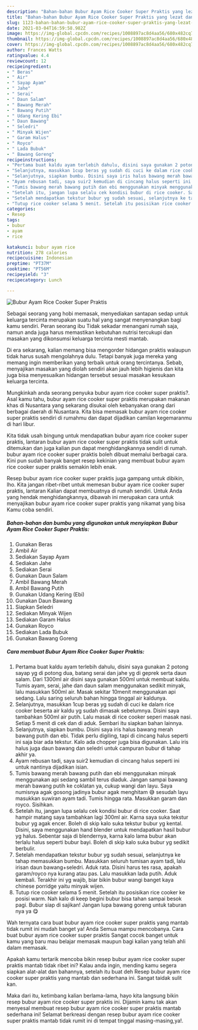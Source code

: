 ```yaml
---
description: "Bahan-bahan Bubur Ayam Rice Cooker Super Praktis yang lezat dan Mudah Dibuat"
title: "Bahan-bahan Bubur Ayam Rice Cooker Super Praktis yang lezat dan Mudah Dibuat"
slug: 1123-bahan-bahan-bubur-ayam-rice-cooker-super-praktis-yang-lezat-dan-mudah-dibuat
date: 2021-03-04T16:59:58.982Z
image: https://img-global.cpcdn.com/recipes/1008897ac8d4aa56/680x482cq70/bubur-ayam-rice-cooker-super-praktis-foto-resep-utama.jpg
thumbnail: https://img-global.cpcdn.com/recipes/1008897ac8d4aa56/680x482cq70/bubur-ayam-rice-cooker-super-praktis-foto-resep-utama.jpg
cover: https://img-global.cpcdn.com/recipes/1008897ac8d4aa56/680x482cq70/bubur-ayam-rice-cooker-super-praktis-foto-resep-utama.jpg
author: Frances Watts
ratingvalue: 4.4
reviewcount: 12
recipeingredient:
- " Beras"
- " Air"
- " Sayap Ayam"
- " Jahe"
- " Serai"
- " Daun Salam"
- " Bawang Merah"
- " Bawang Putih"
- " Udang Kering Ebi"
- " Daun Bawang"
- " Seledri"
- " Minyak Wijen"
- " Garam Halus"
- " Royco"
- " Lada Bubuk"
- " Bawang Goreng"
recipeinstructions:
- "Pertama buat kaldu ayam terlebih dahulu, disini saya gunakan 2 potong sayap yg di potong dua, batang serai dan jahe yg di geprek serta daun salam. Dari 1300ml air disini saya gunakan 500ml untuk membuat kaldu. Tumis ayam, serai, jahe dan daun salam menggunakan sedikit minyak, lalu masukkan 500ml air. Masak sekitar 10menit menggunakan api sedang. Lalu saring seluruh bahan hingga tinggal air kaldunya."
- "Selanjutnya, masukkan 1cup beras yg sudah di cuci ke dalam rice cooker beserta air kaldu yg sudah dimasak sebelumnya. Disini saya tambahkan 500ml air putih. Lalu masak di rice cooker seperi masak nasi. Setiap 5 menit di cek dan di aduk. Sembari itu siapkan bahan lainnya."
- "Selanjutnya, siapkan bumbu. Disini saya iris halus bawang merah bawang putih dan ebi. Tidak perlu digiling, tapi di cincang halus seperti ini saja biar ada tekstur. Kalo ada chopper juga bisa digunakan. Lalu iris halus juga daun bawang dan seledri untuk campuran bubur di tahap akhir ya."
- "Ayam rebusan tadi, saya suir2 kemudian di cincang halus seperti ini untuk nantinya dijadikan isian."
- "Tumis bawang merah bawang putih dan ebi menggunakan minyak menggunakan api sedang sambil terus diaduk. Jangan sampai bawang merah bawang putih ke coklatan ya, cukup wangi dan layu. Saya numisnya agak gosong jadinya bubur agak menghitam 😅 sesudah layu masukkan suwiran ayam tadi. Tumis hingga rata. Masukkan garam dan royco. Sisihkan."
- "Setelah itu, jangan lupa selalu cek kondisi bubur di rice cooker. Saat hampir matang saya tambahkan lagi 300ml air. Karna saya suka tekstur bubur yg agak encer. Boleh di skip kalo suka tekstur bubur yg kental. Disini, saya menggunakan hand blender untuk mendapatkan hasil bubur yg halus. Sebentar saja di blendernya, karna kalo lama bubur akan terlalu halus seperti bubur bayi. Boleh di skip kalo suka bubur yg sedikit berbulir."
- "Setelah mendapatkan tekstur bubur yg sudah sesuai, selanjutnya ke tahap memasukkan bumbu. Masukkan seluruh tumisan ayam tadi, lalu irisan daun bawang+seledri. Aduk rata. Disini harus tes rasa, apakah garam/royco nya kurang atau pas. Lalu masukkan lada putih. Aduk kembali. Terakhir ini yg wajib, biar bikin bubur wangi banget kaya chinese porridge yaitu minyak wijen."
- "Tutup rice cooker selama 5 menit. Setelah itu posisikan rice cooker ke posisi warm. Nah kalo di keep begini bubur bisa tahan sampai besok pagi. Bubur siap di sajikan! Jangan lupa bawang goreng untuk taburan nya ya 😋"
categories:
- Resep
tags:
- bubur
- ayam
- rice

katakunci: bubur ayam rice 
nutrition: 278 calories
recipecuisine: Indonesian
preptime: "PT37M"
cooktime: "PT56M"
recipeyield: "3"
recipecategory: Lunch

---
```



![Bubur Ayam Rice Cooker Super Praktis](https://img-global.cpcdn.com/recipes/1008897ac8d4aa56/680x482cq70/bubur-ayam-rice-cooker-super-praktis-foto-resep-utama.jpg)

Sebagai seorang yang hobi memasak, menyediakan santapan sedap untuk keluarga tercinta merupakan suatu hal yang sangat menyenangkan bagi kamu sendiri. Peran seorang ibu Tidak sekadar menangani rumah saja, namun anda juga harus memastikan kebutuhan nutrisi tercukupi dan masakan yang dikonsumsi keluarga tercinta mesti mantab.

Di era  sekarang, kalian memang bisa mengorder hidangan praktis walaupun tidak harus susah mengolahnya dulu. Tetapi banyak juga mereka yang memang ingin memberikan yang terbaik untuk orang tercintanya. Sebab, menyajikan masakan yang diolah sendiri akan jauh lebih higienis dan kita juga bisa menyesuaikan hidangan tersebut sesuai masakan kesukaan keluarga tercinta. 



Mungkinkah anda seorang penyuka bubur ayam rice cooker super praktis?. Asal kamu tahu, bubur ayam rice cooker super praktis merupakan makanan khas di Nusantara yang sekarang disukai oleh kebanyakan orang dari berbagai daerah di Nusantara. Kita bisa memasak bubur ayam rice cooker super praktis sendiri di rumahmu dan dapat dijadikan camilan kegemaranmu di hari libur.

Kita tidak usah bingung untuk mendapatkan bubur ayam rice cooker super praktis, lantaran bubur ayam rice cooker super praktis tidak sulit untuk ditemukan dan juga kalian pun dapat menghidangkannya sendiri di rumah. bubur ayam rice cooker super praktis boleh dibuat memalui berbagai cara. Kini pun sudah banyak banget resep kekinian yang membuat bubur ayam rice cooker super praktis semakin lebih enak.

Resep bubur ayam rice cooker super praktis juga gampang untuk dibikin, lho. Kita jangan ribet-ribet untuk memesan bubur ayam rice cooker super praktis, lantaran Kalian dapat membuatnya di rumah sendiri. Untuk Anda yang hendak menghidangkannya, dibawah ini merupakan cara untuk menyajikan bubur ayam rice cooker super praktis yang nikamat yang bisa Kamu coba sendiri.

<!--inarticleads1-->

##### Bahan-bahan dan bumbu yang digunakan untuk menyiapkan Bubur Ayam Rice Cooker Super Praktis:

1. Gunakan  Beras
1. Ambil  Air
1. Sediakan  Sayap Ayam
1. Sediakan  Jahe
1. Sediakan  Serai
1. Gunakan  Daun Salam
1. Ambil  Bawang Merah
1. Ambil  Bawang Putih
1. Gunakan  Udang Kering (Ebi)
1. Gunakan  Daun Bawang
1. Siapkan  Seledri
1. Sediakan  Minyak Wijen
1. Sediakan  Garam Halus
1. Gunakan  Royco
1. Sediakan  Lada Bubuk
1. Gunakan  Bawang Goreng




<!--inarticleads2-->

##### Cara membuat Bubur Ayam Rice Cooker Super Praktis:

1. Pertama buat kaldu ayam terlebih dahulu, disini saya gunakan 2 potong sayap yg di potong dua, batang serai dan jahe yg di geprek serta daun salam. Dari 1300ml air disini saya gunakan 500ml untuk membuat kaldu. Tumis ayam, serai, jahe dan daun salam menggunakan sedikit minyak, lalu masukkan 500ml air. Masak sekitar 10menit menggunakan api sedang. Lalu saring seluruh bahan hingga tinggal air kaldunya.
1. Selanjutnya, masukkan 1cup beras yg sudah di cuci ke dalam rice cooker beserta air kaldu yg sudah dimasak sebelumnya. Disini saya tambahkan 500ml air putih. Lalu masak di rice cooker seperi masak nasi. Setiap 5 menit di cek dan di aduk. Sembari itu siapkan bahan lainnya.
1. Selanjutnya, siapkan bumbu. Disini saya iris halus bawang merah bawang putih dan ebi. Tidak perlu digiling, tapi di cincang halus seperti ini saja biar ada tekstur. Kalo ada chopper juga bisa digunakan. Lalu iris halus juga daun bawang dan seledri untuk campuran bubur di tahap akhir ya.
1. Ayam rebusan tadi, saya suir2 kemudian di cincang halus seperti ini untuk nantinya dijadikan isian.
1. Tumis bawang merah bawang putih dan ebi menggunakan minyak menggunakan api sedang sambil terus diaduk. Jangan sampai bawang merah bawang putih ke coklatan ya, cukup wangi dan layu. Saya numisnya agak gosong jadinya bubur agak menghitam 😅 sesudah layu masukkan suwiran ayam tadi. Tumis hingga rata. Masukkan garam dan royco. Sisihkan.
1. Setelah itu, jangan lupa selalu cek kondisi bubur di rice cooker. Saat hampir matang saya tambahkan lagi 300ml air. Karna saya suka tekstur bubur yg agak encer. Boleh di skip kalo suka tekstur bubur yg kental. Disini, saya menggunakan hand blender untuk mendapatkan hasil bubur yg halus. Sebentar saja di blendernya, karna kalo lama bubur akan terlalu halus seperti bubur bayi. Boleh di skip kalo suka bubur yg sedikit berbulir.
1. Setelah mendapatkan tekstur bubur yg sudah sesuai, selanjutnya ke tahap memasukkan bumbu. Masukkan seluruh tumisan ayam tadi, lalu irisan daun bawang+seledri. Aduk rata. Disini harus tes rasa, apakah garam/royco nya kurang atau pas. Lalu masukkan lada putih. Aduk kembali. Terakhir ini yg wajib, biar bikin bubur wangi banget kaya chinese porridge yaitu minyak wijen.
1. Tutup rice cooker selama 5 menit. Setelah itu posisikan rice cooker ke posisi warm. Nah kalo di keep begini bubur bisa tahan sampai besok pagi. Bubur siap di sajikan! Jangan lupa bawang goreng untuk taburan nya ya 😋




Wah ternyata cara buat bubur ayam rice cooker super praktis yang mantab tidak rumit ini mudah banget ya! Anda Semua mampu mencobanya. Cara buat bubur ayam rice cooker super praktis Sangat cocok banget untuk kamu yang baru mau belajar memasak maupun bagi kalian yang telah ahli dalam memasak.

Apakah kamu tertarik mencoba bikin resep bubur ayam rice cooker super praktis mantab tidak ribet ini? Kalau anda ingin, mending kamu segera siapkan alat-alat dan bahannya, setelah itu buat deh Resep bubur ayam rice cooker super praktis yang mantab dan sederhana ini. Sangat taidak sulit kan. 

Maka dari itu, ketimbang kalian berlama-lama, hayo kita langsung bikin resep bubur ayam rice cooker super praktis ini. Dijamin kamu tak akan menyesal membuat resep bubur ayam rice cooker super praktis mantab sederhana ini! Selamat berkreasi dengan resep bubur ayam rice cooker super praktis mantab tidak rumit ini di tempat tinggal masing-masing,ya!.

